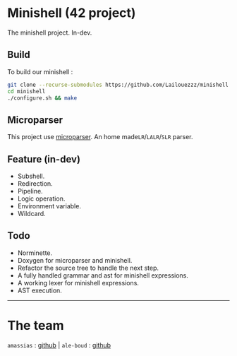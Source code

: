 # Minishell (42 project)

The minishell project. In-dev.

## Build

To build our minishell :

```sh
git clone --recurse-submodules https://github.com/Lailouezzz/minishell
cd minishell
./configure.sh && make
```

## Microparser

This project use [microparser](https://github.com/Lailouezzz/microparser). An home made`LR`/`LALR`/`SLR` parser.

## Feature (in-dev)

- Subshell.
- Redirection.
- Pipeline.
- Logic operation.
- Environment variable.
- Wildcard.

## Todo

- Norminette.
- Doxygen for microparser and minishell.
- Refactor the source tree to handle the next step.
- A fully handled grammar and ast for minishell expressions.
- A working lexer for minishell expressions.
- AST execution.

---

# The team

`amassias` : [github](https://github.com/Dyamen1411) | `ale-boud` : [github](https://github.com/lailouezzz)
